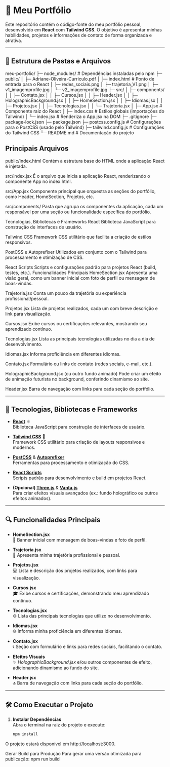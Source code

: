 # 🌟 Meu Portfólio

Este repositório contém o código-fonte do meu portfólio pessoal, desenvolvido em **React** com **Tailwind CSS**. O objetivo é apresentar minhas habilidades, projetos e informações de contato de forma organizada e atrativa.

---

## 📁 Estrutura de Pastas e Arquivos

meu-portfolio/
├─ node_modules/                # Dependências instaladas pelo npm
├─ public/
│  ├─ Adriane-Oliveira-Curriculo.pdf
│  ├─ index.html                # Ponto de entrada para o React
│  ├─ redes_sociais.png
│  ├─ trajetoria_V1.png
│  ├─ v1_imagemprofile.jpg
│  └─ v2_imagemprofile.jpg
├─ src/
│  ├─ components/
│  │  ├─ Contato.jsx
│  │  ├─ Cursos.jsx
│  │  ├─ Header.jsx
│  │  ├─ HolographicBackground.jsx
│  │  ├─ HomeSection.jsx
│  │  ├─ Idiomas.jsx
│  │  ├─ Projetos.jsx
│  │  ├─ Tecnologias.jsx
│  │  └─ Trajetoria.jsx
│  ├─ App.jsx                   # Componente raiz do React
│  ├─ index.css                 # Estilos globais (importações do Tailwind)
│  └─ index.jsx                 # Renderiza o App.jsx na DOM
├─ .gitignore
├─ package-lock.json
├─ package.json
├─ postcss.config.js            # Configurações para o PostCSS (usado pelo Tailwind)
├─ tailwind.config.js           # Configurações do Tailwind CSS
└─ README.md                    # Documentação do projeto

## Principais Arquivos
public/index.html
Contém a estrutura base do HTML onde a aplicação React é injetada.

src/index.jsx
É o arquivo que inicia a aplicação React, renderizando o componente App no index.html.

src/App.jsx
Componente principal que orquestra as seções do portfólio, como Header, HomeSection, Projetos, etc.

src/components/
Pasta que agrupa os componentes da aplicação, cada um responsável por uma seção ou funcionalidade específica do portfólio.

Tecnologias, Bibliotecas e Frameworks
React
Biblioteca JavaScript para construção de interfaces de usuário.

Tailwind CSS
Framework CSS utilitário que facilita a criação de estilos responsivos.

PostCSS e Autoprefixer
Utilizados em conjunto com o Tailwind para processamento e otimização de CSS.

React Scripts
Scripts e configurações padrão para projetos React (build, testes, etc.).
Funcionalidades Principais
HomeSection.jsx
Apresenta uma visão geral, como um banner inicial com foto de perfil ou mensagem de boas-vindas.

Trajetoria.jsx
Conta um pouco da trajetória ou experiência profissional/pessoal.

Projetos.jsx
Lista de projetos realizados, cada um com breve descrição e link para visualização.

Cursos.jsx
Exibe cursos ou certificações relevantes, mostrando seu aprendizado contínuo.

Tecnologias.jsx
Lista as principais tecnologias utilizadas no dia a dia de desenvolvimento.

Idiomas.jsx
Informa proficiência em diferentes idiomas.

Contato.jsx
Formulário ou links de contato (redes sociais, e-mail, etc.).

HolographicBackground.jsx (ou outro fundo animado)
Pode criar um efeito de animação futurista no background, conferindo dinamismo ao site.

Header.jsx
Barra de navegação com links para cada seção do portfólio.


---

## 🚀 Tecnologias, Bibliotecas e Frameworks

- **[React](https://reactjs.org/)** ⚛️  
  Biblioteca JavaScript para construção de interfaces de usuário.

- **[Tailwind CSS](https://tailwindcss.com/)** 🎨  
  Framework CSS utilitário para criação de layouts responsivos e modernos.

- **[PostCSS](https://postcss.org/)** & **[Autoprefixer](https://github.com/postcss/autoprefixer)**  
  Ferramentas para processamento e otimização do CSS.

- **[React Scripts](https://www.npmjs.com/package/react-scripts)**  
  Scripts padrão para desenvolvimento e build em projetos React.

- **(Opcional) [Three.js](https://threejs.org/)** & **[Vanta.js](https://github.com/tengbao/vanta)**  
  Para criar efeitos visuais avançados (ex.: fundo holográfico ou outros efeitos animados).

---

## 🔍 Funcionalidades Principais

- **HomeSection.jsx**  
  🎉 Banner inicial com mensagem de boas-vindas e foto de perfil.

- **Trajetoria.jsx**  
  📜 Apresenta minha trajetória profissional e pessoal.

- **Projetos.jsx**  
  💻 Lista e descrição dos projetos realizados, com links para visualização.

- **Cursos.jsx**  
  🎓 Exibe cursos e certificações, demonstrando meu aprendizado contínuo.

- **Tecnologias.jsx**  
  ⚙️ Lista das principais tecnologias que utilizo no desenvolvimento.

- **Idiomas.jsx**  
  🌐 Informa minha proficiência em diferentes idiomas.

- **Contato.jsx**  
  📞 Seção com formulário e links para redes sociais, facilitando o contato.

- **Efeitos Visuais**  
  ✨ *HolographicBackground.jsx* e/ou outros componentes de efeito, adicionando dinamismo ao fundo do site.

- **Header.jsx**  
  🔝 Barra de navegação com links para cada seção do portfólio.

---

## 🛠 Como Executar o Projeto

1. **Instalar Dependências**  
   Abra o terminal na raiz do projeto e execute:
   ```bash
   npm install
O projeto estará disponível em http://localhost:3000.

Gerar Build para Produção
Para gerar uma versão otimizada para publicação:
npm run build